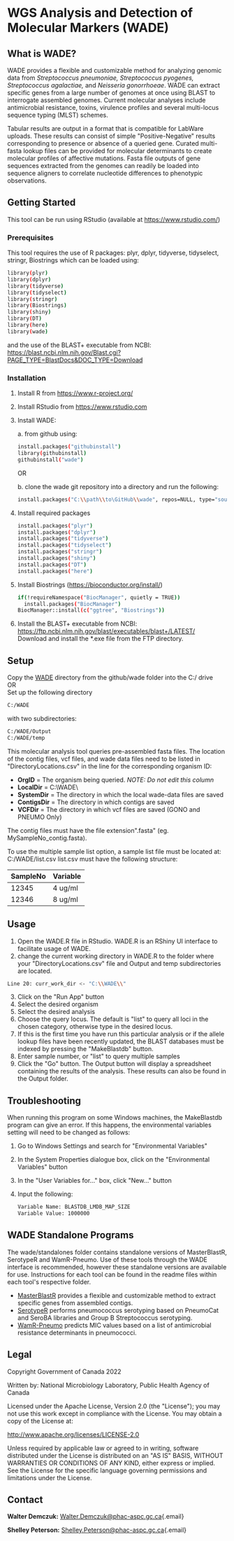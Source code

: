 # WGS Analysis and Detection of Molecular Markers (WADE)

## What is WADE?

WADE provides a flexible and customizable method for analyzing genomic data from _Streptococcus pneumoniae, Streptococcus pyogenes, Streptococcus agalactiae,_ and _Neisseria gonorrhoeae_. WADE can extract specific genes from a large number of genomes at once using BLAST to interrogate assembled genomes. Current molecular analyses include antimicrobial resistance, toxins, virulence profiles and several multi-locus sequence typing (MLST) schemes.  

Tabular results are output in a format that is compatible for LabWare uploads. These results can consist of simple "Positive-Negative" results corresponding to presence or absence of a queried gene. Curated multi-fasta lookup files can be provided for molecular determinants to create molecular profiles of affective mutations. Fasta file outputs of gene sequences extracted from the genomes can readily be loaded into sequence aligners to correlate nucleotide differences to phenotypic observations.

## Getting Started

This tool can be run using RStudio (available at <https://www.rstudio.com/>)

### Prerequisites

This tool requires the use of R packages: plyr, dplyr, tidyverse, tidyselect, stringr, Biostrings which can be loaded using:

``` sh
library(plyr)
library(dplyr)
library(tidyverse)
library(tidyselect)
library(stringr)
library(Biostrings)
library(shiny)
library(DT)
library(here)
library(wade)  
```

and the use of the BLAST+ executable from NCBI: <https://blast.ncbi.nlm.nih.gov/Blast.cgi?PAGE_TYPE=BlastDocs&DOC_TYPE=Download>

### Installation

1.  Install R from <https://www.r-project.org/>

2.  Install RStudio from <https://www.rstudio.com>

3.  Install WADE:

    a.  from github using:

    ``` sh
    install.packages("githubinstall")
    library(githubinstall)
    githubinstall("wade")
    ```

    OR

    b.  clone the wade git repository into a directory and run the following:

    ``` sh
    install.packages("C:\\path\\to\GitHub\\wade", repos=NULL, type="source") 
    ```

4.  Install required packages

    ``` sh
    install.packages("plyr")
    install.packages("dplyr")
    install.packages("tidyverse")
    install.packages("tidyselect")
    install.packages("stringr")
    install.packages("shiny")
    install.packages("DT")
    install.packages("here")
    ```

5.  Install Biostrings (<https://bioconductor.org/install/>)

    ``` sh
    if(!requireNamespace("BiocManager", quietly = TRUE))
      install.packages("BiocManager")
    BiocManager::install(c("ggtree", "Biostrings"))
    ```

6.  Install the BLAST+ executable from NCBI: <https://ftp.ncbi.nlm.nih.gov/blast/executables/blast+/LATEST/>\
    Download and install the \*.exe file from the FTP directory.

## Setup

Copy the [WADE](WADE) directory from the github/wade folder into the C:/ drive\
OR\
Set up the following directory

``` sh
C:/WADE
```

with two subdirectories:

``` sh
C:/WADE/Output  
C:/WADE/temp  
```

This molecular analysis tool queries pre-assembled fasta files. The location of the contig files, vcf files, and wade data files need to be listed in "DirectoryLocations.csv" in the line for the corresponding organism ID:

-   **OrgID** = The organism being queried. *NOTE: Do not edit this column*
-   **LocalDir** = C:\\WADE\\
-   **SystemDir** = The directory in which the local wade-data files are saved
-   **ContigsDir** = The directory in which contigs are saved
-   **VCFDir** = The directory in which vcf files are saved (GONO and PNEUMO Only)

The contig files must have the file extension".fasta" (eg. MySampleNo_contig.fasta).

To use the multiple sample list option, a sample list file must be located at: C:/WADE/list.csv list.csv must have the following structure:

| SampleNo | Variable |
|----------|----------|
| 12345    | 4 ug/ml  |
| 12346    | 8 ug/ml  |

## Usage

1.  Open the WADE.R file in RStudio. WADE.R is an RShiny UI interface to facilitate usage of WADE.
2.  change the current working directory in WADE.R to the folder where your "DirectoryLocations.csv" file and Output and temp subdirectories are located.

``` sh
Line 20: curr_work_dir <- "C:\\WADE\\"
```

3.  Click on the "Run App" button
4.  Select the desired organism
5.  Select the desired analysis
6.  Choose the query locus. The default is "list" to query all loci in the chosen category, otherwise type in the desired locus.
7.  If this is the first time you have run this particular analysis or if the allele lookup files have been recently updated, the BLAST databases must be indexed by pressing the "MakeBlastdb" button.
8.  Enter sample number, or "list" to query multiple samples
9.  Click the "Go" button. The Output button will display a spreadsheet containing the results of the analysis. These results can also be found in the Output folder.

## Troubleshooting

When running this program on some Windows machines, the MakeBlastdb program can give an error. If this happens, the environmental variables setting will need to be changed as follows:

1.  Go to Windows Settings and search for "Environmental Variables"

2.  In the System Properties dialogue box, click on the "Environmental Variables" button

3.  In the "User Variables for..." box, click "New..." button

4.  Input the following:

    ``` sh
    Variable Name: BLASTDB_LMDB_MAP_SIZE
    Variable Value: 1000000
    ```

## WADE Standalone Programs

The wade/standalones folder contains standalone versions of MasterBlastR, SerotypeR and WamR-Pneumo. Use of these tools through the WADE interface is recommended, however these standalone versions are available for use. Instructions for each tool can be found in the readme files within each tool's respective folder.

-   [MasterBlastR](standalones/MasterBlastR/MasterBlastR_Readme.md) provides a flexible and customizable method to extract specific genes from assembled contigs.
-   [SerotypeR](standalones/SerotypeR/SerotypeR_Readme.md) performs pneumococcus serotyping based on PneumoCat and SeroBA libraries and Group B Streptococcus serotyping.
-   [WamR-Pneumo](standalones/WamR-Pneumo/WamR-Pneumo_Readme.md) predicts MIC values based on a list of antimicrobial resistance determinants in pneumococci.

## Legal

Copyright Government of Canada 2022

Written by: National Microbiology Laboratory, Public Health Agency of Canada

Licensed under the Apache License, Version 2.0 (the "License"); you may not use this work except in compliance with the License. You may obtain a copy of the License at:

<http://www.apache.org/licenses/LICENSE-2.0>

Unless required by applicable law or agreed to in writing, software distributed under the License is distributed on an "AS IS" BASIS, WITHOUT WARRANTIES OR CONDITIONS OF ANY KIND, either express or implied. See the License for the specific language governing permissions and limitations under the License.

## Contact

**Walter Demczuk:** [Walter.Demczuk\@phac-aspc.gc.ca](mailto:Walter.Demczuk@phac-aspc.gc.ca){.email}

**Shelley Peterson:** [Shelley.Peterson\@phac-aspc.gc.ca](mailto:Shelley.Peterson@phac-aspc.gc.ca){.email}
